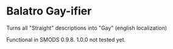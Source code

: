 # Balatro Gay-ifier
Turns all "Straight" descriptions into "Gay" (english localization)

Functional in SMODS 0.9.8.
1.0.0 not tested yet.